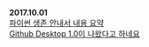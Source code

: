 
**2017.10.01**  
[파이썬 생존 안내서 내용 요약](http://naudhizb.tistory.com/804)  
[Github Desktop 1.0이 나왔다고 하네요](https://thenewstack.io/githubs-got-new-desktop-client-care/)
